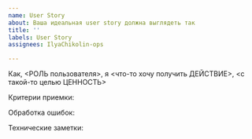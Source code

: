 ```yaml
---
name: User Story
about: Ваша идеальная user story должна выглядеть так
title: ''
labels: User Story
assignees: IlyaChikolin-ops

---
```


Как, <РОЛЬ пользователя>, я <что-то хочу получить ДЕЙСТВИЕ>, <с такой-то целью ЦЕННОСТЬ>

Критерии приемки:

Обработка ошибок:

Технические заметки:

